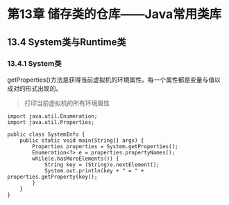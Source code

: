 # 第13章 储存类的仓库——Java常用类库

## 13.4 System类与Runtime类

### 13.4.1 System类

getProperties()方法是获得当前虚拟机的环境属性。每一个属性都是变量与值以成对的形式出现的。

> 打印当前虚拟机的所有环境属性

    import java.util.Enumeration;
    import java.util.Properties;
    
    public class SystemInfo {
    	public static void main(String[] args) {
    		Properties properties = System.getProperties();
    		Enumeration<?> e = properties.propertyNames();
    		while(e.hasMoreElements()) {
    			String key = (String)e.nextElement();
    			System.out.println(key + " = " + properties.getProperty(key));
    		}
    	}
    }
